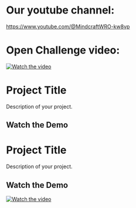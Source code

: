 Our youtube channel:
===

https://www.youtube.com/@MindcraftWRO-kw8vp


Open Challenge video:
===


[![Watch the video](https://img.youtube.com/vi/Ygz1bf0YgHs/0.jpg)](https://www.youtube.com/watch?v=Ygz1bf0YgHs)


# Project Title

Description of your project.

## Watch the Demo

# Project Title

Description of your project.

## Watch the Demo

[![Watch the video](https://i.vimeocdn.com/video/954599961_640.jpg)](https://vimeo.com/954599961)

